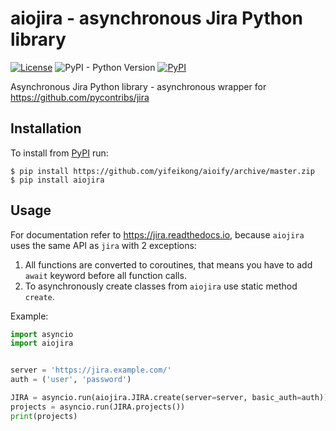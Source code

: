 # aiojira - asynchronous Jira Python library
[![License](https://img.shields.io/pypi/l/aiojira.svg)](https://www.apache.org/licenses/LICENSE-2.0)
![PyPI - Python Version](https://img.shields.io/pypi/pyversions/aiojira.svg)
[![PyPI](https://img.shields.io/pypi/v/aiojira.svg)](https://pypi.org/project/aiojira/)

Asynchronous Jira Python library - asynchronous wrapper for https://github.com/pycontribs/jira

## Installation
To install from [PyPI](https://pypi.org/project/aiojira/) run:
```shell
$ pip install https://github.com/yifeikong/aioify/archive/master.zip
$ pip install aiojira
```

## Usage
For documentation refer to https://jira.readthedocs.io, because `aiojira` uses the same API as `jira` with 2 exceptions:
1. All functions are converted to coroutines, that means you have to add `await` keyword before all function calls.
2. To asynchronously create classes from `aiojira` use static method `create`.

Example:
```python
import asyncio
import aiojira


server = 'https://jira.example.com/'
auth = ('user', 'password')

JIRA = asyncio.run(aiojira.JIRA.create(server=server, basic_auth=auth))
projects = asyncio.run(JIRA.projects())
print(projects)
```
